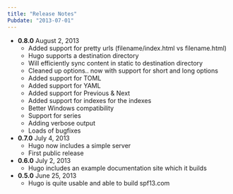 ```yaml
---
title: "Release Notes"
Pubdate: "2013-07-01"
---
```


* **0.8.0** August 2, 2013
  * Added support for pretty urls (filename/index.html vs filename.html)
  * Hugo supports a destination directory
  * Will efficiently sync content in static to destination directory
  * Cleaned up options.. now with support for short and long options
  * Added support for TOML
  * Added support for YAML
  * Added support for Previous & Next
  * Added support for indexes for the indexes
  * Better Windows compatibility
  * Support for series
  * Adding verbose output
  * Loads of bugfixes
* **0.7.0** July 4, 2013
  * Hugo now includes a simple server
  * First public release
* **0.6.0** July 2, 2013
  * Hugo includes an example documentation site which it builds
* **0.5.0** June 25, 2013
  * Hugo is quite usable and able to build spf13.com

